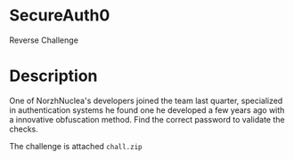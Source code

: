 # SecureAuth0
Reverse Challenge


# Description


One of NorzhNuclea's developers joined the team last quarter, specialized in authentication systems he found one he developed a few years ago with a innovative obfuscation method. Find the correct password to validate the checks.


The challenge is attached `chall.zip`
